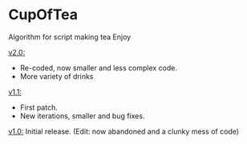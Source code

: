 # CupOfTea
 Algorithm for script making tea
Enjoy

<ins>v2.0:</ins>
- Re-coded, now smaller and less complex code.
- More variety of drinks

<ins>v1.1:</ins>
- First patch. 
- New iterations, smaller and bug fixes.

<ins>v1.0:</ins>
Initial release. (Edit: now abandoned and a clunky mess of code)
